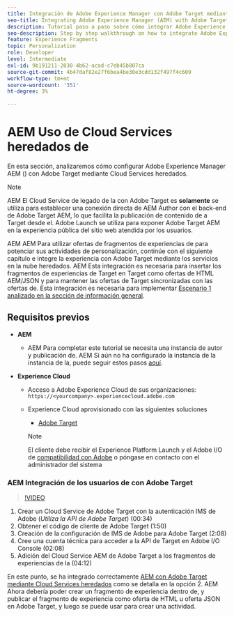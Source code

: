```yaml
---
title: Integración de Adobe Experience Manager con Adobe Target mediante Cloud Services
seo-title: Integrating Adobe Experience Manager (AEM) with Adobe Target using Legacy Cloud Services
description: Tutorial paso a paso sobre cómo integrar Adobe Experience Manager AEM () con Adobe Target mediante AEM Cloud Service
seo-description: Step by step walkthrough on how to integrate Adobe Experience Manager (AEM) with Adobe Target using AEM Cloud Service
feature: Experience Fragments
topic: Personalization
role: Developer
level: Intermediate
exl-id: 9b191211-2030-4b62-acad-c7eb45b807ca
source-git-commit: 4b47daf82e27f6bea4be30e3cdd132f497f4c609
workflow-type: tm+mt
source-wordcount: '351'
ht-degree: 3%

---
```


# AEM Uso de Cloud Services heredados de

En esta sección, analizaremos cómo configurar Adobe Experience Manager AEM () con Adobe Target mediante Cloud Services heredados.

>[!NOTE]
>
> AEM El Cloud Service de legado de la con Adobe Target es **solamente** se utiliza para establecer una conexión directa de AEM Author con el back-end de Adobe Target AEM, lo que facilita la publicación de contenido de a Target desde el. Adobe Launch se utiliza para exponer Adobe Target AEM en la experiencia pública del sitio web atendida por los usuarios.

AEM AEM Para utilizar ofertas de fragmentos de experiencias de para potenciar sus actividades de personalización, continúe con el siguiente capítulo e integre la experiencia con Adobe Target mediante los servicios en la nube heredados. AEM Esta integración es necesaria para insertar los fragmentos de experiencias de Target en Target como ofertas de HTML AEM/JSON y para mantener las ofertas de Target sincronizadas con las ofertas de. Esta integración es necesaria para implementar [Escenario 1 analizado en la sección de información general](./overview.md#personalization-using-aem-experience-fragment).

## Requisitos previos

* **AEM**

   * AEM Para completar este tutorial se necesita una instancia de autor y publicación de. AEM Si aún no ha configurado la instancia de la instancia de la, puede seguir estos pasos [aquí](./implementation.md#set-up-aem).

* **Experience Cloud**
   * Acceso a Adobe Experience Cloud de sus organizaciones: `https://<yourcompany>.experiencecloud.adobe.com`
   * Experience Cloud aprovisionado con las siguientes soluciones
      * [Adobe Target](https://experiencecloud.adobe.com)

      >[!NOTE]
      >
      > El cliente debe recibir el Experience Platform Launch y el Adobe I/O de [compatibilidad con Adobe](https://helpx.adobe.com/es/contact/enterprise-support.ec.html) o póngase en contacto con el administrador del sistema


### AEM Integración de los usuarios de con Adobe Target

>[!VIDEO](https://video.tv.adobe.com/v/28428?quality=12&learn=on)

1. Crear un Cloud Service de Adobe Target con la autenticación IMS de Adobe (*Utiliza la API de Adobe Target*) (00:34)
2. Obtener el código de cliente de Adobe Target (1:50)
3. Creación de la configuración de IMS de Adobe para Adobe Target (2:08)
4. Cree una cuenta técnica para acceder a la API de Target en Adobe I/O Console (02:08)
5. Adición del Cloud Service AEM de Adobe Target a los fragmentos de experiencias de la (04:12)

En este punto, se ha integrado correctamente [AEM con Adobe Target mediante Cloud Services heredados](./using-aem-cloud-services.md#integrating-aem-target-options) como se detalla en la opción 2. AEM Ahora debería poder crear un fragmento de experiencia dentro de, y publicar el fragmento de experiencia como oferta de HTML u oferta JSON en Adobe Target, y luego se puede usar para crear una actividad.
